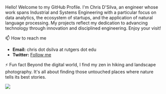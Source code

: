 Hello! Welcome to my GitHub Profile.
I'm Chris D'Silva, an engineer whose work spans Industrial and Systems Engineering with a particular focus on data analytics, the ecosystem of startups, and the application of natural language processing. My projects reflect my dedication to advancing technology through innovation and disciplined engineering. Enjoy your visit!

📫 How to reach me
- **Email:**  chris dot dsilva at rutgers dot edu
- **Twitter:** [Follow me](https://twitter.com/chrisdsilvaOO7)
  
⚡ Fun fact
Beyond the digital world, I find my zen in hiking and landscape photography. It's all about finding those untouched places where nature tells its best stories.

![](https://komarev.com/ghpvc/?username=ChrisD-7&color=blue&style=flat-square&base=100)
